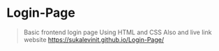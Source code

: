 # Login-Page
>Basic frontend login page
>Using HTML and CSS
>Also and live link website
>https://sukalevinit.github.io/Login-Page/
